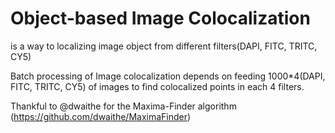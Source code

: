 # Object-based Image Colocalization 

is a way to localizing image object from different filters(DAPI, FITC, TRITC, CY5)

Batch processing of Image colocalization depends on feeding 1000*4(DAPI, FITC, TRITC, CY5) of images to find colocalized points in each 4 filters.  

Thankful to @dwaithe for the Maxima-Finder algorithm (https://github.com/dwaithe/MaximaFinder)
